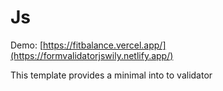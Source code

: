 # Js 

Demo: [https://fitbalance.vercel.app/](https://formvalidatorjswily.netlify.app/)

This template provides a minimal into to validator

